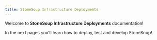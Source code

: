 ```yaml
---
title: StoneSoup Infrastructure Deployments
---
```


Welcome to **StoneSoup Infrastructure Deployments** documentation!

In the next pages you'll learn how to deploy, test and develop StoneSoup!
